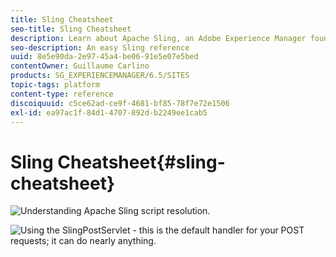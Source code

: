 ```yaml
---
title: Sling Cheatsheet
seo-title: Sling Cheatsheet
description: Learn about Apache Sling, an Adobe Experience Manager foundational technology, using this reference diagram.
seo-description: An easy Sling reference
uuid: 8e5e90da-2e97-45a4-be06-91e5e07e5bed
contentOwner: Guillaume Carlino
products: SG_EXPERIENCEMANAGER/6.5/SITES
topic-tags: platform
content-type: reference
discoiquuid: c5ce62ad-ce9f-4681-bf85-78f7e72e1506
exl-id: ea97ac1f-84d1-4707-892d-b2249ee1cab5
---
```

# Sling Cheatsheet{#sling-cheatsheet}

![Understanding Apache Sling script resolution.](assets/sling-cheatsheet-01.png)  

![Using the SlingPostServlet - this is the default handler for your POST requests; it can do nearly anything.](assets/sling-cheatsheet-02.png)

